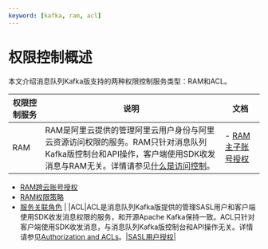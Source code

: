 ```yaml
---
keyword: [kafka, ram, acl]
---
```


# 权限控制概述

本文介绍消息队列Kafka版支持的两种权限控制服务类型：RAM和ACL。

|权限控制服务|说明|文档|
|------|--|--|
|RAM|RAM是阿里云提供的管理阿里云用户身份与阿里云资源访问权限的服务。RAM只针对消息队列Kafka版控制台和API操作，客户端使用SDK收发消息与RAM无关。详情请参见[什么是访问控制](/cn.zh-CN/产品简介/什么是访问控制.md)。|-   [RAM主子账号授权](/cn.zh-CN/权限控制/RAM主子账号授权.md)
-   [RAM跨云账号授权](/cn.zh-CN/权限控制/RAM跨云账号授权.md)
-   [RAM权限策略](/cn.zh-CN/权限控制/RAM权限策略.md)
-   [服务关联角色](/cn.zh-CN/权限控制/服务关联角色.md) |
|ACL|ACL是消息队列Kafka版提供的管理SASL用户和客户端使用SDK收发消息权限的服务，和开源Apache Kafka保持一致。ACL只针对客户端使用SDK收发消息，与消息队列Kafka版控制台和API操作无关。详情请参见[Authorization and ACLs](http://kafka.apache.org/090/documentation.html#security_authz)。|[SASL用户授权](/cn.zh-CN/权限控制/SASL用户授权.md)|

